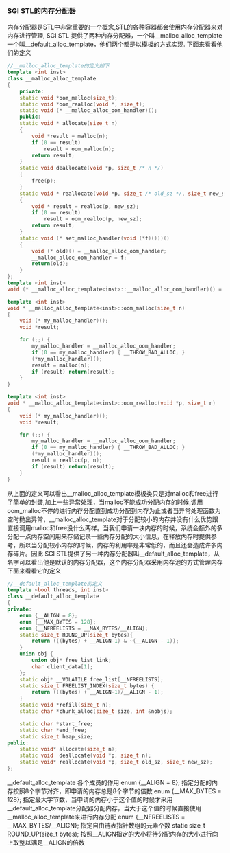 ### SGI STL的内存分配器
内存分配器是STL中非常重要的一个概念,STL的各种容器都会使用内存分配器来对内存进行管理,
SGI STL 提供了两种内存分配器，一个叫__malloc_alloc_template一个叫__default_alloc_template，他们两个都是以模板的方式实现.
下面来看看他们的定义

```cpp
//__malloc_alloc_template的定义如下
template <int inst>
class __malloc_alloc_template 
{
    private:
    static void *oom_malloc(size_t);
    static void *oom_realloc(void *, size_t);
    static void (* __malloc_alloc_oom_handler)();
    public:
    static void * allocate(size_t n)
    {
        void *result = malloc(n);
        if (0 == result) 
            result = oom_malloc(n);
        return result;
    }
    static void deallocate(void *p, size_t /* n */)
    {
        free(p);
    }
    static void * reallocate(void *p, size_t /* old_sz */, size_t new_sz)
    {
        void * result = realloc(p, new_sz);
        if (0 == result)
            result = oom_realloc(p, new_sz);
        return result;
    }
    static void (* set_malloc_handler(void (*f)()))()
    {
        void (* old)() = __malloc_alloc_oom_handler;
        __malloc_alloc_oom_handler = f;
        return(old);
    }
};
template <int inst>
void (* __malloc_alloc_template<inst>::__malloc_alloc_oom_handler)() = 0;

template <int inst>
void * __malloc_alloc_template<inst>::oom_malloc(size_t n)
{
    void (* my_malloc_handler)();
    void *result;

    for (;;) {
        my_malloc_handler = __malloc_alloc_oom_handler;
        if (0 == my_malloc_handler) { __THROW_BAD_ALLOC; }
        (*my_malloc_handler)();
        result = malloc(n);
        if (result) return(result);
    }
}

template <int inst>
void * __malloc_alloc_template<inst>::oom_realloc(void *p, size_t n)
{
    void (* my_malloc_handler)();
    void *result;

    for (;;) {
        my_malloc_handler = __malloc_alloc_oom_handler;
        if (0 == my_malloc_handler) { __THROW_BAD_ALLOC; }
        (*my_malloc_handler)();
        result = realloc(p, n);
        if (result) return(result);
    }
}
```
从上面的定义可以看出__malloc_alloc_template模板类只是对malloc和free进行了简单的封装,加上一些异常处理，当malloc不能成功分配内存的时候,调用oom_malloc不停的进行内存分配直到成功分配到内存为止或者当异常处理函数为空时抛出异常，__malloc_alloc_template对于分配较小的内存并没有什么优势跟直接调用malloc和free没什么两样。当我们申请一块内存的时候，系统会额外的多分配一点内存空间用来存储记录一些内存分配的大小信息，在释放内存时提供参考，所以当分配较小内存的时候，内存的利用率是非常低的，而且还会造成许多内存碎片。因此 SGI STL提供了另一种内存分配器叫__default_alloc_template，从名字可以看出他是默认的内存分配器，这个内存分配器采用内存池的方式管理内存下面来看看它的定义

```cpp
//__default_alloc_template的定义
template <bool threads, int inst>
class __default_alloc_template 
{
private:
    enum {__ALIGN = 8};
    enum {__MAX_BYTES = 128};
    enum {__NFREELISTS = __MAX_BYTES/__ALIGN};
    static size_t ROUND_UP(size_t bytes){
        return (((bytes) + __ALIGN-1) & ~(__ALIGN - 1));
    }
    union obj {
        union obj* free_list_link;
        char client_data[1];
    };
    static obj* __VOLATILE free_list[__NFREELISTS]; 
    static size_t FREELIST_INDEX(size_t bytes) {
        return (((bytes) + __ALIGN-1)/__ALIGN - 1);
    }
    static void *refill(size_t n);
    static char *chunk_alloc(size_t size, int &nobjs);

    static char *start_free;
    static char *end_free;
    static size_t heap_size;
public:
    static void* allocate(size_t n);
    static void  deallocate(void *p, size_t n);
    static void* reallocate(void *p, size_t old_sz, size_t new_sz);
};
```
__default_alloc_template 各个成员的作用
enum {__ALIGN = 8}; 指定分配的内存按照8个字节对齐，即申请的内存总是8个字节的倍数
enum {__MAX_BYTES = 128};
指定最大字节数，当申请的内存小于这个值的时候才采用__default_alloc_template分配器分配内存，当大于这个值的时候直接使用
__malloc_alloc_template来进行内存分配
enum {__NFREELISTS = __MAX_BYTES/__ALIGN};
指定自由链表指针数组的元素个数
static size_t ROUND_UP(size_t bytes);
按照__ALIGN指定的大小将待分配内存的大小进行向上取整以满足__ALIGN的倍数



